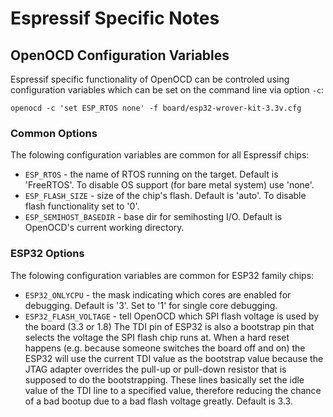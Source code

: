 # Espressif Specific Notes

## OpenOCD Configuration Variables 

Espressif specific functionality of OpenOCD can be controled using configuration variables which can be set on the command line via option `-c`:

`openocd -c 'set ESP_RTOS none' -f board/esp32-wrover-kit-3.3v.cfg`

### Common Options

The folowing configuration variables are common for all Espressif chips:
* `ESP_RTOS` - the name of RTOS running on the target. Default is 'FreeRTOS'. To disable OS support (for bare metal system) use 'none'.
* `ESP_FLASH_SIZE` - size of the chip's flash. Default is 'auto'. To disable flash functionality set to '0'.
* `ESP_SEMIHOST_BASEDIR` - base dir for semihosting I/O. Default is OpenOCD's current working directory.

### ESP32 Options

The folowing configuration variables are common for ESP32 family chips:
* `ESP32_ONLYCPU` - the mask indicating which cores are enabled for debugging. Default is '3'. 
  Set to '1' for single core debugging.
* `ESP32_FLASH_VOLTAGE` - tell OpenOCD which SPI flash voltage is used by the board (3.3 or 1.8)
  The TDI pin of ESP32 is also a bootstrap pin that selects the voltage the SPI flash
  chip runs at. When a hard reset happens (e.g. because someone switches the board off
  and on) the ESP32 will use the current TDI value as the bootstrap value because the
  JTAG adapter overrides the pull-up or pull-down resistor that is supposed to do the
  bootstrapping. These lines basically set the idle value of the TDI line to a
  specified value, therefore reducing the chance of a bad bootup due to a bad flash
  voltage greatly. Default is 3.3.
